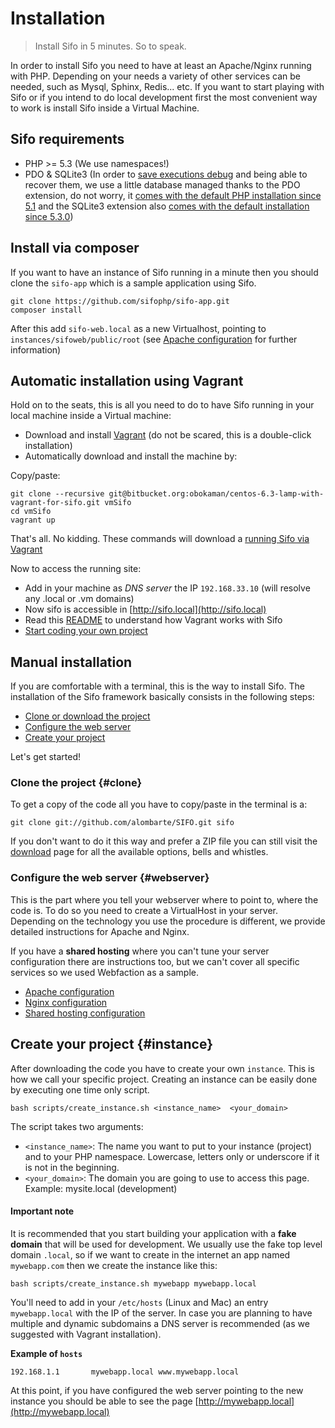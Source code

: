 Installation
============
> Install Sifo in 5 minutes. So to speak.

In order to install Sifo you need to have at least an Apache/Nginx running with PHP. Depending on your needs
a variety of other services can be needed, such as Mysql, Sphinx, Redis... etc. If you want to start playing
with Sifo or if you intend to do local development first the most convenient way to work is install Sifo inside
a Virtual Machine.

## Sifo requirements
* PHP >= 5.3 (We use namespaces!)
* PDO & SQLite3 (In order to [save executions debug](/API/Debug) and being able to recover them, we use a little database managed thanks to the PDO extension, do not worry, it [comes with the default PHP installation since 5.1](http://php.net/manual/en/intro.pdo.php) and the SQLite3 extension also [comes with the default installation since 5.3.0](http://php.net/manual/en/sqlite3.installation.php))

## Install via composer
If you want to have an instance of Sifo running in a minute then you should clone the `sifo-app` which is a sample application using Sifo.

    git clone https://github.com/sifophp/sifo-app.git
    composer install

After this add `sifo-web.local` as a new Virtualhost, pointing to `instances/sifoweb/public/root` (see [Apache configuration](/installation/apache-virtualhosts) for further information)

## Automatic installation using Vagrant
Hold on to the seats, this is all you need to do to have Sifo running in your local machine inside a Virtual machine:

* Download and install [Vagrant](http://www.vagrantup.com/) (do not be scared, this is a double-click installation)
* Automatically download and install the machine by:

Copy/paste:

	git clone --recursive git@bitbucket.org:obokaman/centos-6.3-lamp-with-vagrant-for-sifo.git vmSifo
	cd vmSifo
	vagrant up

That's all. No kidding. These commands will download a [running Sifo via Vagrant](https://bitbucket.org/obokaman/centos-6.3-lamp-with-vagrant-for-sifo)

Now to access the running site:

* Add in your machine as *DNS server* the IP `192.168.33.10` (will resolve any .local or .vm domains)
* Now sifo is accessible in [http://sifo.local](http://sifo.local)
* Read this [README](https://bitbucket.org/obokaman/centos-6.3-lamp-with-vagrant-for-sifo) to understand how Vagrant works with Sifo
* [Start coding your own project](#instance)

## Manual installation
If you are comfortable with a terminal, this is the way to install Sifo. The installation of the Sifo framework basically consists in the following steps:

 * [Clone or download the project](#clone)
 * [Configure the web server](#webserver)
 * [Create your project](#instance)

Let's get started!

### Clone the project {#clone}
To get a copy of the code all you have to copy/paste in the terminal is a:

    git clone git://github.com/alombarte/SIFO.git sifo

If you don't want to do it this way and prefer a ZIP file you can still visit the [download](/download) page for all the available options, bells and whistles.

### Configure the web server {#webserver}
This is the part where you tell your webserver where to point to, where the code is. To do so you need to create a VirtualHost in your server.
Depending on the technology you use the procedure is different, we provide detailed instructions for Apache and Nginx.

If you have a **shared hosting** where you can't tune your server configuration there are instructions too, but we can't
cover all specific services so we used Webfaction as a sample.

* [Apache configuration](/installation/apache-virtualhosts)
* [Nginx configuration](/installation/nginx-virtualhosts)
* [Shared hosting configuration](/installation/shared-hosting-webfaction)

## Create your project {#instance}
After downloading the code you have to create your own `instance`. This is how we call your specific project. Creating
an instance can be easily done by executing one time only script.

    bash scripts/create_instance.sh <instance_name>  <your_domain>

The script takes two arguments:

 * `<instance_name>`: The name you want to put to your instance (project) and to your PHP namespace. Lowercase, letters only or underscore if it is not in the beginning.
 * `<your_domain>`: The domain you are going to use to access this page. Example: mysite.local (development)

#### Important note
It is recommended that you start building your application with a **fake domain** that will be used for development.
We usually use the fake top level domain `.local`, so if we want to create in the internet an app named `mywebapp.com` then
we create the instance like this:

    bash scripts/create_instance.sh mywebapp mywebapp.local

You'll need to add in your `/etc/hosts` (Linux and Mac) an entry `mywebapp.local` with the IP of the server. In case you
are planning to have multiple and dynamic subdomains a DNS server is recommended (as we suggested with Vagrant installation).

**Example of `hosts`**

    192.168.1.1       mywebapp.local www.mywebapp.local

At this point, if you have configured the web server pointing to the new instance you should be able to see the page
[http://mywebapp.local](http://mywebapp.local)